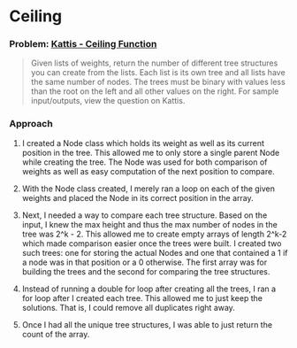 # Ceiling
### Problem: [Kattis - Ceiling Function](https://utah.kattis.com/problems/ceiling)
> Given lists of weights, return the number of different tree structures you can create from the lists. Each list is its own tree and all lists have the same number of nodes. The trees must be binary with values less than the root on the left and all other values on the right. For sample input/outputs, view the question on Kattis.

### Approach
1. I created a Node class which holds its weight as well as its current position in the tree. This allowed me to only store a single parent Node while creating the tree. The Node was used for both comparison of weights as well as easy computation of the next position to compare. 

2. With the Node class created, I merely ran a loop on each of the given weights and placed the Node in its correct position in the array.

3. Next, I needed a way to compare each tree structure. Based on the input, I knew the max height and thus the max number of nodes in the tree was 2^k - 2. This allowed me to create empty arrays of length 2^k-2 which made comparison easier once the trees were built. I created two such trees: one for storing the actual Nodes and one that contained a 1 if a node was in that position or a 0 otherwise. The first array was for building the trees and the second for comparing the tree structures.

4. Instead of running a double for loop after creating all the trees, I ran a for loop after I created each tree. This allowed me to just keep the solutions. That is, I could remove all duplicates right away.

5. Once I had all the unique tree structures, I was able to just return the count of the array.

